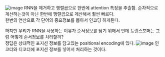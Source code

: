 
![image](https://user-images.githubusercontent.com/37290818/116801886-016fd280-ab49-11eb-9e12-2adc7abe4526.png)
RNN을 제거하고 행렬곱으로 한번에 attention 특징을 추출함. 순차적으로 계산하는것이 아닌 한번에 행렬곱으로 계산해서 훨씬 빠르다.\
한번의 연산으로 각 단어의 중요정보를 뽑아서 인코딩 하게된다.

하지만 우리가 RNN을 사용하는 이유가 순서정보를 담기 위해서 인데 트랜스포머는 그럼 어떻게 순서정보를 처리할까?\
정답은 상대적인 포지션 정보를 담고있는 positional encoding에 있다.
![image](https://user-images.githubusercontent.com/37290818/116801968-e2be0b80-ab49-11eb-9004-6a766d2ccefd.png)
인코더와 디코더에 포지션 정보를 넣어서 처리하는 것이다.
